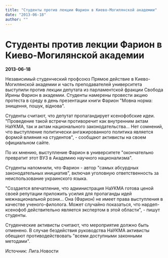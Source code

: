```yaml
---
title: "Студенты против лекции Фарион в Киево-Могилянской академии"
date: "2013-06-18"
author: ""
---
```


# Студенты против лекции Фарион в Киево-Могилянской академии

**2013-06-18** 

Независимый студенческий профсоюз Прямое действие в Киево-Могилянской академии и часть преподавателей университета выступили против лекции депутата из парламентской фракции Свобода Ирины Фарион в академии. Студенты намерены провести акцию протеста в среду в день презентации книги Фарион "Мовна норма: знищення, пошук, віднова".



Студенты считают, что депутат пропагандирует ксенофобские идеи. "Проведение такой встречи противоречит как внутренним актам НаУКМА, так и актам национального законодательства... Нет сомнений, что выступление политически ангажированного политика является формой влияния на студентов", - сообщают активисты на своем официальном сайте. 



По их мнению, выступление Фарион в университете "окончательно превратит этот ВУЗ в Академию научного национализма". 



Студенты напомнили, что Фарион - автор "самых абсурдных законодательных инициатив", включая уголовную ответственность за неиспользование украинского языка. 



"Создается впечатление, что администрация НаУКМА готова ценой своей репутации приложить усилия для пропаганды идей межнациональной розни... Она (Фарион) не имеет права выступления в качестве ученого-филолога. Может случайно показаться, что нардеп-ксенофоб действительно является экспертом в этой области", - пишут студенты. 



Студенческие активисты считают, что мероприятие должно быть отменено. В случае бездействия руководства НаУКМА активисты обещают противодействовать "всеми доступными законными методами".

Источник: Лига.Новости